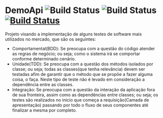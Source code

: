 # DemoApi ![Build Status](https://sonarcloud.io/api/project_badges/measure?project=com.marcospinho%3Ademo-testes-automatizados&metric=alert_status) ![Build Status](https://sonarcloud.io/api/project_badges/measure?project=com.marcospinho%3Ademo-testes-automatizados&metric=coverage) [![Build Status](https://travis-ci.org/MarcosViniciusPinho/DemoApi.svg?branch=master)](https://travis-ci.org/MarcosViniciusPinho/DemoApi)
Projeto visando a implementação de alguns testes de software mais utilizados no mercado, que são os seguintes:
- Comportamental(BDD): Se preocupa com a questão do código atender as regras de negócio; ou seja; como o sistema irá se comportar conforme determinado cenário.
- Unidade(TDD): Se preocupa com a questão dos métodos isolados por classe; ou seja; todas as classes(que tenha relevância) devem ser testadas afim de garantir que o método que se propõe a fazer alguma coisa, o faça. Neste tipo de teste não é levado em consideração a dependência entre as classes.
- Integração: Se preocupa com a questão da interação da aplicação fora de sua fronteira, assim como as dependências entre classes; ou seja; os testes são realizados no inicio que começa a requisição(Camada de apresentação) passando por todo o fluxo de seus componentes até finalizar a mesma por completo.





 
